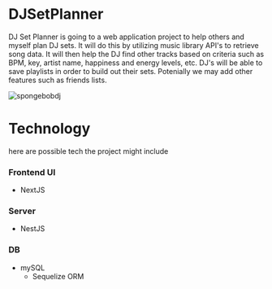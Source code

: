 # DJSetPlanner

DJ Set Planner is going to a web application project to help others and myself plan DJ sets. It will do this by utilizing music library API's to retrieve song data. It will then help the DJ find other tracks based on criteria such as BPM, key, artist name, happiness and energy levels, etc. 
DJ's will be able to save playlists in order to build out their sets. Potenially we may add other features such as friends lists.

![spongebobdj](https://github.com/user-attachments/assets/8961554d-f72e-4836-99f4-6f9d242b2949)



# Technology
here are possible tech the project might include

### Frontend UI
- NextJS

### Server
- NestJS

### DB
- mySQL
  - Sequelize ORM


